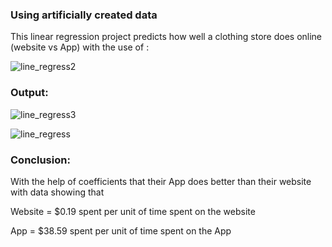 ### Using artificially created data 
  This linear regression project predicts how well a clothing store does online (website vs App) with the use of :

![line_regress2](https://user-images.githubusercontent.com/60201899/88012495-0d256780-cae8-11ea-9f71-88a7ed048649.PNG)

### Output: 

![line_regress3](https://user-images.githubusercontent.com/60201899/88012703-9341ae00-cae8-11ea-85c4-237f13be4962.PNG)

![line_regress](https://user-images.githubusercontent.com/60201899/88012762-b8362100-cae8-11ea-89b4-d6b82ac27eee.PNG)

### Conclusion:

With the help of coefficients that their App does better than their website with data showing that 

Website = $0.19 spent per unit of time spent on the website

App = $38.59 spent per unit of time spent on the App


